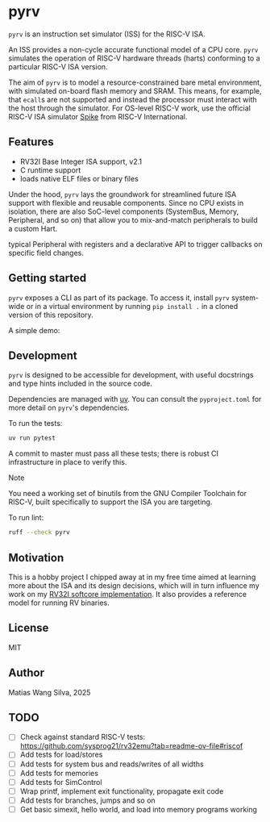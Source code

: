 # pyrv

`pyrv` is an instruction set simulator (ISS) for the RISC-V ISA.

An ISS provides a non-cycle accurate functional model of a CPU core. `pyrv`
simulates the operation of RISC-V hardware threads (harts) conforming to a
particular RISC-V ISA version.

The aim of `pyrv` is to model a resource-constrained bare metal environment,
with simulated on-board flash memory and SRAM. This means, for example, that
`ecall`s are not supported and instead the processor must interact with the host
through the simulator. For OS-level RISC-V work, use the official RISC-V ISA
simulator [Spike](https://github.com/riscv-software-src/riscv-isa-sim) from
RISC-V International.

## Features

- RV32I Base Integer ISA support, v2.1
- C runtime support
- loads native ELF files or binary files

Under the hood, `pyrv` lays the groundwork for streamlined future ISA support
with flexible and reusable components. Since no CPU exists in isolation, there
are also SoC-level components (SystemBus, Memory, Peripheral, and so on) that
allow you to mix-and-match peripherals to build a custom Hart.

typical Peripheral with registers and a declarative API to trigger callbacks on
specific field changes.

## Getting started

`pyrv` exposes a CLI as part of its package. To access it, install `pyrv`
system-wide or in a virtual environment by running `pip install .` in a cloned
version of this repository.

A simple demo:

## Development

`pyrv` is designed to be accessible for development, with useful docstrings and
type hints included in the source code.

Dependencies are managed with [uv](https://docs.astral.sh/uv/). You can consult
the `pyproject.toml` for more detail on `pyrv`'s dependencies.

To run the tests:

```bash
uv run pytest
```

A commit to master must pass all these tests; there is robust CI infrastructure
in place to verify this.

> [!NOTE]
>
> You need a working set of binutils from the GNU Compiler Toolchain for RISC-V,
> built specifically to support the ISA you are targeting.

To run lint:

```bash
ruff --check pyrv
```

## Motivation

This is a hobby project I chipped away at in my free time aimed at learning more
about the ISA and its design decisions, which will in turn influence my work on
my [RV32I softcore implementation](https://github.com/matiasilva/riscv-soc). It
also provides a reference model for running RV binaries.

## License

MIT

## Author

Matias Wang Silva, 2025

## TODO

- [ ] Check against standard RISC-V tests:
      <https://github.com/sysprog21/rv32emu?tab=readme-ov-file#riscof>
- [ ] Add tests for load/stores
- [ ] Add tests for system bus and reads/writes of all widths
- [ ] Add tests for memories
- [ ] Add tests for SimControl
- [ ] Wrap printf, implement exit functionality, propagate exit code
- [ ] Add tests for branches, jumps and so on
- [ ] Get basic simexit, hello world, and load into memory programs working
